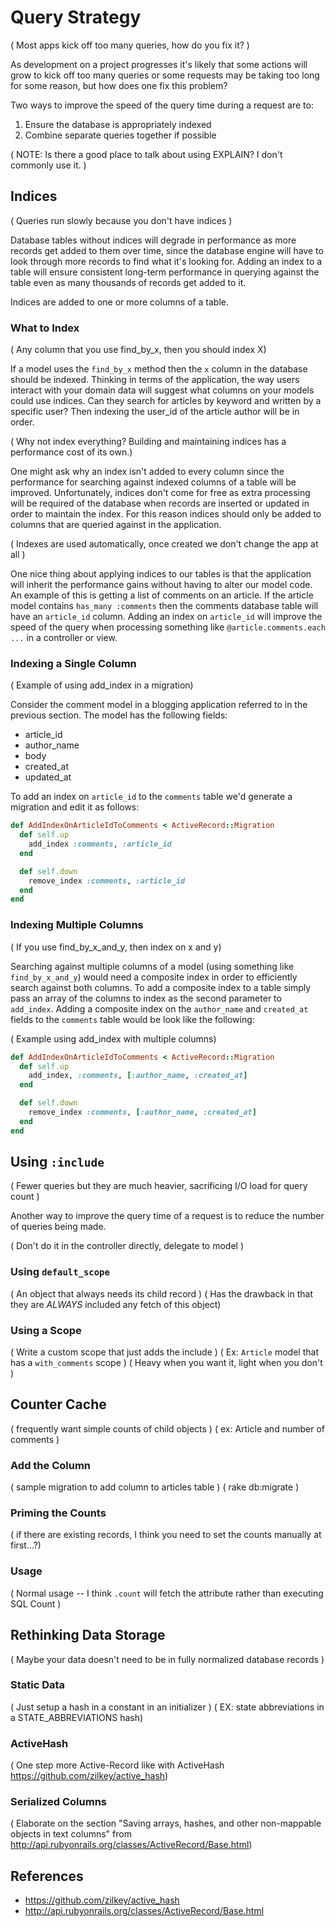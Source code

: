 # Query Strategy

( Most apps kick off too many queries, how do you fix it? )

As development on a project progresses it's likely that some actions will grow to kick off too many queries or some requests may be taking too long for some reason, but how does one fix this problem?

Two ways to improve the speed of the query time during a request are to:

1. Ensure the database is appropriately indexed
2. Combine separate queries together if possible

( NOTE: Is there a good place to talk about using EXPLAIN? I don't commonly use it. )

## Indices

( Queries run slowly because you don't have indices )

Database tables without indices will degrade in performance as more records get added to them over time, since the database engine will have to look through more records to find what it's looking for.  Adding an index to a table will ensure consistent long-term performance in querying against the table even as many thousands of records get added to it.

Indices are added to one or more columns of a table.

### What to Index

( Any column that you use find_by_x, then you should index X)

If a model uses the `find_by_x` method then the `x` column in the database should be indexed.  Thinking in terms of the application, the way users interact with your domain data will suggest what columns on your models could use indices.  Can they search for articles by keyword and written by a specific user?  Then indexing the user_id of the article author will be in order.

( Why not index everything? Building and maintaining indices has a performance cost of its own.)

One might ask why an index isn't added to every column since the performance for searching against indexed columns of a table will be improved.  Unfortunately, indices don't come for free as extra processing will be required of the database when records are inserted or updated in order to maintain the index.  For this reason indices should only be added to columns that are queried against in the application.

( Indexes are used automatically, once created we don't change the app at all )

One nice thing about applying indices to our tables is that the application will inherit the performance gains without having to alter our model code.  An example of this is getting a list of comments on an article.  If the article model contains `has_many :comments` then the comments database table will have an `article_id` column.  Adding an index on `article_id` will improve the speed of the query when processing something like `@article.comments.each ...` in a controller or view.

### Indexing a Single Column

( Example of using add_index in a migration)

Consider the comment model in a blogging application referred to in the previous section.  The model has the following fields:

* article_id
* author_name
* body
* created_at
* updated_at

To add an index on `article_id` to the `comments` table we'd generate a migration and edit it as follows:

```ruby
def AddIndexOnArticleIdToComments < ActiveRecord::Migration
  def self.up
    add_index :comments, :article_id
  end

  def self.down
    remove_index :comments, :article_id
  end
end
```

### Indexing Multiple Columns

( If you use find_by_x_and_y, then index on x and y)

Searching against multiple columns of a model (using something like `find_by_x_and_y`) would need a composite index in order to efficiently search against both columns.  To add a composite index to a table simply pass an array of the columns to index as the second parameter to `add_index`.  Adding a composite index on the `author_name` and `created_at` fields to the `comments` table would be look like the following:

( Example using add_index with multiple columns)

```ruby
def AddIndexOnArticleIdToComments < ActiveRecord::Migration
  def self.up
    add_index, :comments, [:author_name, :created_at]
  end

  def self.down
    remove_index :comments, [:author_name, :created_at]
  end
end
```

## Using `:include`

( Fewer queries but they are much heavier, sacrificing I/O load for query count )

Another way to improve the query time of a request is to reduce the number of queries being made.

( Don't do it in the controller directly, delegate to model )

### Using `default_scope`

( An object that always needs its child record )
( Has the drawback in that they are *ALWAYS* included any fetch of this object)

### Using a Scope

( Write a custom scope that just adds the include )
( Ex: `Article` model that has a `with_comments` scope )
( Heavy when you want it, light when you don't )

## Counter Cache

( frequently want simple counts of child objects )
( ex: Article and number of comments )

### Add the Column

( sample migration to add column to articles table )
( rake db:migrate )

### Priming the Counts

( if there are existing records, I think you need to set the counts manually at first...?)

### Usage

( Normal usage -- I think `.count` will fetch the attribute rather than executing SQL Count )

## Rethinking Data Storage

( Maybe your data doesn't need to be in fully normalized database records )

### Static Data

( Just setup a hash in a constant in an initializer )
( EX: state abbreviations in a STATE_ABBREVIATIONS hash)

### ActiveHash

( One step more Active-Record like with ActiveHash https://github.com/zilkey/active_hash)

### Serialized Columns

( Elaborate on the section "Saving arrays, hashes, and other non-mappable objects in text columns" from http://api.rubyonrails.org/classes/ActiveRecord/Base.html)

## References

* https://github.com/zilkey/active_hash
* http://api.rubyonrails.org/classes/ActiveRecord/Base.html
